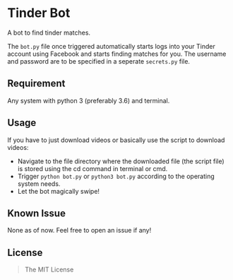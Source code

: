 # Tinder Bot
A bot to find tinder matches.

The ```bot.py``` file once triggered automatically starts logs into your Tinder account using Facebook and starts finding matches for you.
The username and password are to be specified in a seperate ```secrets.py``` file.

## Requirement
Any system with python 3 (preferably 3.6) and terminal.

## Usage
If you have to just download videos or basically use the script to download videos:
- Navigate to the file directory where the downloaded file (the script file) is stored using the cd command in terminal or cmd.
- Trigger ```python bot.py``` or ```python3 bot.py``` according to the operating system needs.
- Let the bot magically swipe!

## Known Issue
None as of now. Feel free to open an issue if any!

## License
> The MIT License
